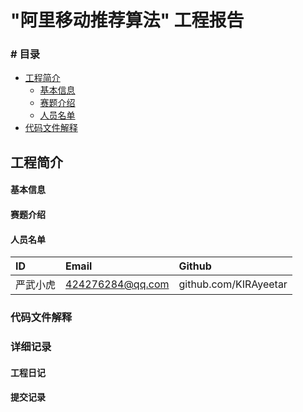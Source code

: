 # "阿里移动推荐算法" 工程报告

### # 目录

- [工程简介](#工程简介)
	- [基本信息](#基本信息)
	- [赛题介绍](#赛题介绍)
	- [人员名单](#人员名单)
- [代码文件解释](#代码文件解释)

## 工程简介

#### 基本信息

#### 赛题介绍

#### 人员名单

| ID       | Email            | Github                |
| :------- | :--------------- | :-------------------- |
| 严武小虎 | 424276284@qq.com | github.com/KIRAyeetar |

### 代码文件解释

### 详细记录

#### 工程日记

#### 提交记录
